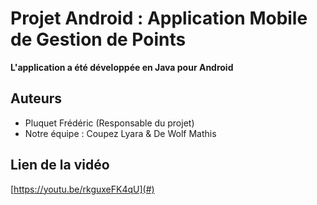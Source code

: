 # Projet Android : Application Mobile de Gestion de Points


**L'application a été développée en Java pour Android**



## Auteurs

- Pluquet Frédéric (Responsable du projet)  
- Notre équipe : Coupez Lyara & De Wolf Mathis


## Lien de la vidéo

[https://youtu.be/rkguxeFK4qU](#)
